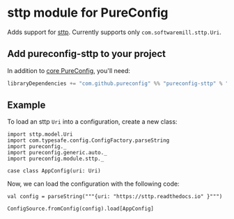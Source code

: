 # sttp module for PureConfig

Adds support for [sttp](https://github.com/softwaremill/sttp). Currently supports only `com.softwaremill.sttp.Uri`.

## Add pureconfig-sttp to your project

In addition to [core PureConfig](https://github.com/pureconfig/pureconfig), you'll need:

```scala
libraryDependencies += "com.github.pureconfig" %% "pureconfig-sttp" % "0.14.0"
```

## Example

To load an sttp `Uri` into a configuration, create a new class:

```tut:silent
import sttp.model.Uri
import com.typesafe.config.ConfigFactory.parseString
import pureconfig._
import pureconfig.generic.auto._
import pureconfig.module.sttp._

case class AppConfig(uri: Uri)
```

Now, we can load the configuration with the following code:

```tut:book
val config = parseString("""{uri: "https://sttp.readthedocs.io" }""")

ConfigSource.fromConfig(config).load[AppConfig]
```
